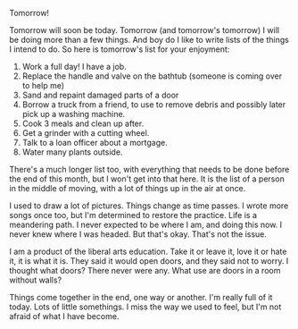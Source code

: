Tomorrow!

Tomorrow will soon be today. Tomorrow (and tomorrow's tomorrow) I will be doing more than a few things. And boy do I like to write lists of the things I intend to do. So here is tomorrow's list for your enjoyment:

1. Work a full day! I have a job.
2. Replace the handle and valve on the bathtub (someone is coming over to help me)
3. Sand and repaint damaged parts of a door
4. Borrow a truck from a friend, to use to remove debris and possibly later pick up a washing machine.
5. Cook 3 meals and clean up after.
6. Get a grinder with a cutting wheel.
7. Talk to a loan officer about a mortgage.
8. Water many plants outside.

There's a much longer list too, with everything that needs to be done before the end of this month, but I won't get into that here. It is the list of a person in the middle of moving, with a lot of things up in the air at once.

I used to draw a lot of pictures. Things change as time passes. I wrote more songs once too, but I'm determined to restore the practice. Life is a meandering path. I never expected to be where I am, and doing this now. I never knew where I was headed. But that's okay. That's not the issue.

I am a product of the liberal arts education. Take it or leave it, love it or hate it, it is what it is. They said it would open doors, and they said not to worry. I thought what doors? There never were any. What use are doors in a room without walls?

Things come together in the end, one way or another. I'm really full of it today. Lots of little somethings. I miss the way we used to feel, but I'm not afraid of what I have become.
